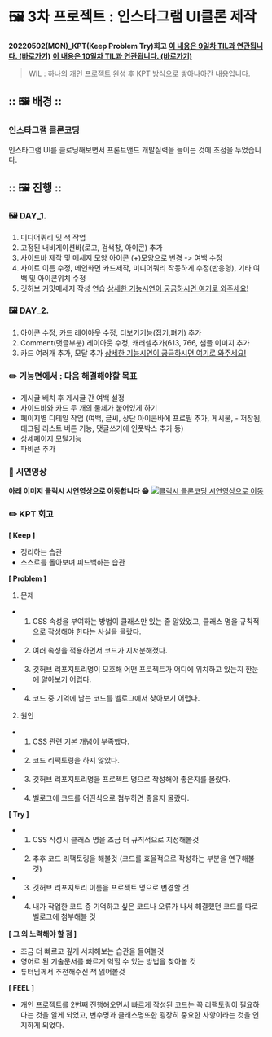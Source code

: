 #  🖼  3차 프로젝트 : 인스타그램 UI클론 제작
**20220502(MON)_KPT(Keep Problem Try)회고**
**[이 내용은 9일차 TIL과 연관됩니다. (바로가기)](https://velog.io/@soyoyun/TIL-9%EC%9D%BC%EC%B0%A82022.04.28.%EB%AA%A9-%EC%84%B8-%EB%B2%88%EC%A7%B8-%ED%94%84%EB%A1%9C%EC%A0%9D%ED%8A%B8-%EC%8B%9C%EC%9E%91)**
**[이 내용은 10일차 TIL과 연관됩니다. (바로가기)](https://velog.io/@soyoyun/TIL-10%EC%9D%BC%EC%B0%A82022.04.29.%EA%B8%88)**

> WIL : 하나의 개인 프로젝트 완성 후 KPT 방식으로 쌓아나아간 내용입니다.

## :: 🖼 배경 :: 

###  인스타그램 클론코딩
인스타그램 UI를 클로닝해보면서 프론트앤드 개발실력을 늘이는 것에 초점을 두었습니다.


## :: 🖼 진행 :: 

### 🖼 DAY_1. 
1) 미디어쿼리 및 색 작업
2) 고정된 내비게이션바(로고, 검색창, 아이콘) 추가
3) 사이드바 제작 및 메세지 모양 아이콘 (+)모양으로 변경 -> 여백 수정
4) 사이트 이름 수정, 메인화면 카드제작, 미디어쿼리 작동하게 수정(반응형),
기타 여백 및 아이콘위치 수정
5) 깃허브 커밋메세지 작성 연습
[상세한 기능시연이 궁금하시면 여기로 와주세요!](https://velog.io/@soyoyun/TIL-9%EC%9D%BC%EC%B0%A82022.04.28.%EB%AA%A9-%EC%84%B8-%EB%B2%88%EC%A7%B8-%ED%94%84%EB%A1%9C%EC%A0%9D%ED%8A%B8-%EC%8B%9C%EC%9E%91)

### 🖼 DAY_2. 
1) 아이콘 수정, 카드 레이아웃 수정, 더보기기능(접기,펴기) 추가
2) Comment(댓글부분) 레이아웃 수정, 캐러셀추가(613, 766, 샘플 이미지 추가
3) 카드 여러개 추가, 모달 추가
[상세한 기능시연이 궁금하시면 여기로 와주세요!](https://velog.io/@soyoyun/TIL-10%EC%9D%BC%EC%B0%A82022.04.29.%EA%B8%88)


### ✏️ 기능면에서 : 다음 해결해야할 목표
- 게시글 배치 후 게시글 간 여백 설정
- 사이드바와 카드 두 개의 물체가 붙어있게 하기
- 페이지별 디테일 작업 (여백, 글씨, 상단 아이콘바에 프로필 추가, 게시물, - 저장됨, 태그됨 리스트 버튼 기능, 댓글쓰기에 인풋박스 추가 등)
- 상세페이지 모달기능
- 파비콘 추가

### 🎦 시연영상

**아래 이미지 클릭시 시연영상으로 이동합니다 😁**
[![클릭시 클론코딩 시연영상으로 이동](https://velog.velcdn.com/images/soyoyun/post/a8097334-73dc-41e2-ad5f-dbc0b0a760ff/image.png)](https://www.youtube.com/watch?v=7Er_qOncitQ&ab_channel=Tangy)

### ✏️ KPT 회고

**[ Keep ]**
- 정리하는 습관
- 스스로를 돌아보며 피드백하는 습관


**[ Problem ]**

1) 문제
- 1) CSS 속성을 부여하는 방법이 클래스만 있는 줄 알았었고, 클래스 명을 규칙적으로 작성해야 한다는 사실을 몰랐다.
- 2) 여러 속성을 적용하면서 코드가 지저분해졌다.
- 3) 깃허브 리포지토리명이 모호해 어떤 프로젝트가 어디에 위치하고 있는지 한눈에 알아보기 어렵다.
- 4) 코드 중 기억에 남는 코드를 벨로그에서 찾아보기 어렵다.

2) 원인
- 1) CSS 관련 기본 개념이 부족했다.
- 2) 코드 리팩토링을 하지 않았다.
- 3) 깃허브 리포지토리명을 프로젝트 명으로 작성해야 좋은지를 몰랐다. 
- 4) 벨로그에 코드를 어떤식으로 첨부하면 좋을지 몰랐다.

**[ Try ]**
- 1) CSS 작성시 클래스 명을 조금 더 규칙적으로 지정해볼것
- 2) 추후 코드 리팩토링을 해볼것 (코드를 효율적으로 작성하는 부분을 연구해볼 것)
- 3) 깃허브 리포지토리 이름을 프로젝트 명으로 변경할 것
- 4) 내가 작업한 코드 중 기억하고 싶은 코드나 오류가 나서 해결했던 코드를 따로 벨로그에 첨부해볼 것

**[ 그 외 노력해야 할 점 ]**
- 조금 더 빠르고 깊게 서치해보는 습관을 들여볼것
- 영어로 된 기술문서를 빠르게 익힐 수 있는 방법을 찾아볼 것
- 튜터님께서 추천해주신 책 읽어볼것

**[ FEEL ]**
- 개인 프로젝트를 2번째 진행해오면서 빠르게 작성된 코드는 꼭 리팩토링이 필요하다는 것을 알게 되었고, 변수명과 클래스명또한 굉장히 중요한 사항이라는 것을 인지하게 되었다. 
